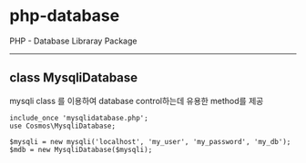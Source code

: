 # php-database
PHP - Database Libraray Package 

---

## class MysqliDatabase
mysqli class 를 이용하여 database control하는데 유용한 method를 제공

	include_once 'mysqlidatabase.php';
	use Cosmos\MysqliDatabase;
	
	$mysqli = new mysqli('localhost', 'my_user', 'my_password', 'my_db');
	$mdb = new MysqliDatabase($mysqli);
